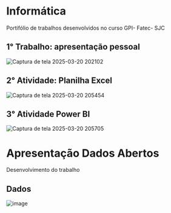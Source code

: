 # Informática
Portifólio de trabalhos desenvolvidos no curso GPI- Fatec- SJC 
## 1° Trabalho: apresentação pessoal
![Captura de tela 2025-03-20 202102](https://github.com/user-attachments/assets/4ad50bee-4129-4f56-8b7e-eed154e5cd59)
## 2° Atividade: Planilha Excel
![Captura de tela 2025-03-20 205454](https://github.com/user-attachments/assets/6f6a1bba-2d8d-460e-9809-ae65433d0d05)
## 3° Atividade Power BI
![Captura de tela 2025-03-20 205705](https://github.com/user-attachments/assets/71c3af77-ef1e-416c-8cbf-14cd24157eec)
# Apresentação Dados Abertos
Desenvolvimento do trabalho
## Dados
![image](https://github.com/user-attachments/assets/31b7e8d5-70f5-40f9-b3eb-b449759a7e14)
